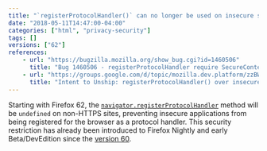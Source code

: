 ```yaml
---
title: "`registerProtocolHandler()` can no longer be used on insecure sites"
date: "2018-05-11T14:47:00-04:00"
categories: ["html", "privacy-security"]
tags: []
versions: ["62"]
references:
    - url: "https://bugzilla.mozilla.org/show_bug.cgi?id=1460506"
      title: "Bug 1460506 - registerProtocolHandler require SecureContext in stable"
    - url: "https://groups.google.com/d/topic/mozilla.dev.platform/zzBWOPMPPs0/discussion"
      title: "Intent to Unship: registerProtocolHandler() over insecure contexts"
---
```

Starting with Firefox 62, the [`navigator.registerProtocolHandler`](https://developer.mozilla.org/en-US/docs/Web/API/Navigator/registerProtocolHandler) method will be `undefined` on non-HTTPS sites, preventing insecure applications from being registered for the browser as a protocol handler. This security restriction has already been introduced to Firefox Nightly and early Beta/DevEdition since the [version 60](https://www.fxsitecompat.com/en-CA/docs/2018/support-for-registerprotocolhandler-on-insecure-sites-has-been-deprecated/).
